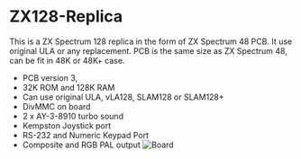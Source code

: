 # ZX128-Replica
This is a ZX Spectrum 128 replica in the form of ZX Spectrum 48 PCB. It use original ULA or any replacement.
PCB is the same size as ZX Spectrum 48, can be fit in 48K or 48K+ case.

- PCB version 3, 
- 32K ROM and 128K RAM
- Can use original ULA, vLA128, SLAM128 or SLAM128+ 
- DivMMC on board
- 2 x AY-3-8910 turbo sound
- Kempston Joystick port
- RS-232 and Numeric Keypad Port
- Composite and RGB PAL output
![Board](https://github.com/DonSuperfo/ZX128-Replica/blob/main/ZX128%20Replica.jpg)
